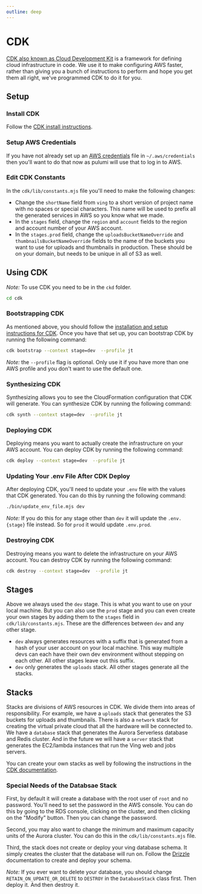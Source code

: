 ```yaml
---
outline: deep
---
```

# CDK
[CDK also known as Cloud Development Kit](https://aws.amazon.com/cdk/) is a framework for defining cloud infrastructure in code. We use it to make configuring AWS faster, rather than giving you a bunch of instructions to perform and hope you get them all right, we've programmed CDK to do it for you.

## Setup

### Install CDK
Follow the [CDK install instructions](https://docs.aws.amazon.com/cdk/v2/guide/getting_started.html#getting_started_install).

### Setup AWS Credentials
If you have not already set up an [AWS credentials](https://docs.aws.amazon.com/cli/latest/userguide/cli-configure-files.html) file in `~/.aws/credentials` then you'll want to do that now as pulumi will use that to log in to AWS.

### Edit CDK Constants
In the `cdk/lib/constants.mjs` file you'll need to make the following changes:

- Change the `shortName` field from `ving` to a short version of project name with no spaces or special characters. This name will be used to prefix all the generated services in AWS so you know what we made.
- In the `stages` field, change the `region` and `account` fields to the region and account number of your AWS account.
- In the `stages.prod` field, change the `uploadsBucketNameOverride` and `thumbnailsBucketNameOverride` fields to the name of the buckets you want to use for uploads and thumbnails in production. These should be on your domain, but needs to be unique in all of S3 as well.

## Using CDK

*Note:* To use CDK you need to be in the `ckd` folder.

```bash
cd cdk
```

### Bootstrapping CDK
As mentioned above, you should follow the [installation and setup instructions for CDK](https://docs.aws.amazon.com/cdk/v2/guide/getting_started.html#getting_started_install). Once you have that set up, you can bootstrap CDK by running the following command:

```bash
cdk bootstrap --context stage=dev  --profile jt
```

*Note:* the `--profile` flag is optional. Only use it if you have more than one AWS profile and you don't want to use the default one.

### Synthesizing CDK
Synthesizing allows you to see the CloudFormation configuration that CDK will generate. You can synthesize CDK by running the following command:

```bash
cdk synth --context stage=dev  --profile jt
```

### Deploying CDK
Deploying means you want to actually create the infrastructure on your AWS account. You can deploy CDK by running the following command:

```bash
cdk deploy --context stage=dev  --profile jt
```

### Updating Your .env File After CDK Deploy
After deploying CDK, you'll need to update your `.env` file with the values that CDK generated. You can do this by running the following command:

```bash
./bin/update_env_file.mjs dev 
```

*Note:* If you do this for any stage other than `dev` it will update the `.env.{stage}` file instead. So for `prod` it would update `.env.prod`.

### Destroying CDK
Destroying means you want to delete the infrastructure on your AWS account. You can destroy CDK by running the following command:

```bash
cdk destroy --context stage=dev  --profile jt
```

## Stages
Above we always used the `dev` stage. This is what you want to use on your local machine. But you can also use the `prod` stage and you can even create your own stages by adding them to the `stages` field in `cdk/lib/constants.mjs`. These are the differences between `dev` and any other stage.

- `dev` always generates resources with a suffix that is generated from a hash of your user account on your local machine. This way multiple devs can each have their own dev environment without stepping on each other. All other stages leave out this suffix.
- `dev` only generates the `uploads` stack. All other stages generate all the stacks.


## Stacks
Stacks are divisions of AWS resources in CDK. We divide them into areas of responsibility. For example, we have a `uploads` stack that generates the S3 buckets for uploads and thumbnails. There is also a `network` stack for creating the virtual private cloud that all the hardware will be connected to. We have a `database` stack that generates the Aurora Serverless database and Redis cluster. And in the future we will have a `server` stack that generates the EC2/lambda instances that run the Ving web and jobs servers.

You can create your own stacks as well by following the instructions in the [CDK documentation](https://docs.aws.amazon.com/cdk/v2/guide/stacks.html#stacks).

### Special Needs of the Databsae Stack
First, by default it will create a database with the root user of `root` and no password. You'll need to set the password in the AWS console. You can do this by going to the RDS console, clicking on the cluster, and then clicking on the "Modify" button. Then you can change the password.

Second, you may also want to change the minimum and maximum capacity units of the Aurora cluster. You can do this in the `cdk/lib/constants.mjs` file.

Third, the stack does not create or deploy your ving database schema. It simply creates the cluster that the database will run on. Follow the [Drizzle](drizzle) documentation to create and deploy your schema.

*Note:* If you ever want to delete your database, you should change `RETAIN_ON_UPDATE_OR_DELETE` to `DESTROY` in the `DatabaseStack` class first. Then deploy it. And then destroy it.